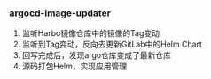### argocd-image-updater
1. 监听Harbo镜像仓库中的镜像的Tag变动
2. 监听到Tag变动，反向去更新GitLab中的Helm Chart
3. 回写完成后，发现argo仓库变成了最新仓库
4. 源码打包Helm，实现应用管理


